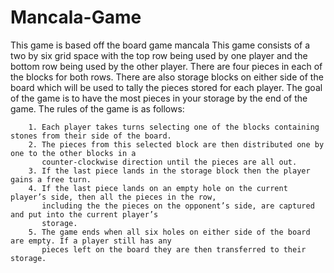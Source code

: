 # Mancala-Game
This game is based off the board game mancala
 This game consists 
 of a two by six grid space with the top row being used by one player and the 
 bottom row being used by the other player. There are four pieces in each of the blocks 
 for both rows. There are also storage blocks on either side of the board which will be 
 used to tally the pieces stored for each player. The goal of the game is to have the 
 most pieces in your storage by the end of the game. 
 The rules of the game is as follows:  
 
        1. Each player takes turns selecting one of the blocks containing stones from their side of the board.
        2. The pieces from this selected block are then distributed one by one to the other blocks in a 
           counter-clockwise direction until the pieces are all out.
        3. If the last piece lands in the storage block then the player gains a free turn.  
        4. If the last piece lands on an empty hole on the current player’s side, then all the pieces in the row, 
           including the the pieces on the opponent’s side, are captured and put into the current player’s 
           storage. 
        5. The game ends when all six holes on either side of the board are empty. If a player still has any 
           pieces left on the board they are then transferred to their storage. 

